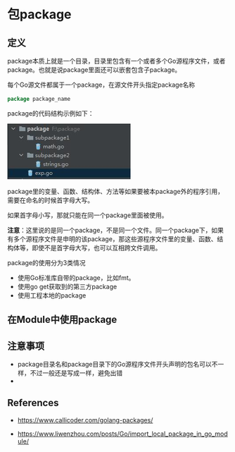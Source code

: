 # 包package

## 定义

package本质上就是一个目录，目录里包含有一个或者多个Go源程序文件，或者package。也就是说package里面还可以嵌套包含子package。

每个Go源文件都属于一个package，在源文件开头指定package名称

```go
package package_name
```

package的代码结构示例如下：

![image-20211104181754164](./img/package_structure.jpg)

package里的变量、函数、结构体、方法等如果要被本package外的程序引用，需要在命名的时候首字母大写。

如果首字母小写，那就只能在同一个package里面被使用。

**注意**：这里说的是同一个package，不是同一个文件。同一个package下，如果有多个源程序文件是申明的该package，那这些源程序文件里的变量、函数、结构体等，即使不是首字母大写，也可以互相跨文件调用。

package的使用分为3类情况

* 使用Go标准库自带的package，比如fmt。
* 使用go get获取到的第三方package
* 使用工程本地的package



## 在Module中使用package





## 注意事项

* package目录名和package目录下的Go源程序文件开头声明的包名可以不一样，不过一般还是写成一样，避免出错
* 

## References

* https://www.callicoder.com/golang-packages/

* https://www.liwenzhou.com/posts/Go/import_local_package_in_go_module/